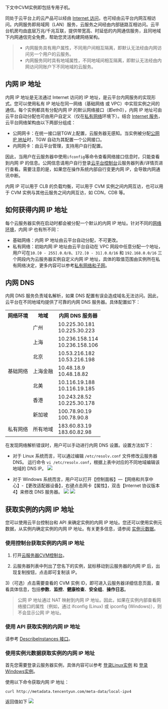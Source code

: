 下文中CVM实例即包括专用子机。

同处于云平台上的云产品可以经由 [Internet 访问](/doc/product/213/5224)，也可经由云平台内网互相访问。内网服务即局域网（LAN）服务，云服务之间经由内部链路互相访问。云平台机房均由底层万兆/千兆互联，提供带宽高、时延低的内网通信服务，且同地域下内网通信完全免费，帮助您灵活构建网络架构。

> - 内网服务具有用户属性，不同用户间相互隔离，即默认无法经由内网访问另一个用户的云服务。
> - 内网服务同时具有地域属性，不同地域间相互隔离，即默认无法经由内网访问同账户下不同地域的云服务。

## 内网 IP 地址

内网 IP 地址是无法通过 Internet 访问的 IP 地址，是云平台内网服务的实现形式。您可以使用私有 IP 地址在同一网络（基础网络 或 VPC）中实现实例之间的通信。每个实例都具有分配内网 IP 的默认网络接口（即eth0），内网 IP 地址可由云平台自动分配也可由用户自定义（仅在[私有网络]()环境下）。结合 [Internet 服务](/doc/product/213/5224)，云平台网络架构由以下两部分组成：

- 公网网卡：在统一接口层TGW上配置，云服务器无感知。当实例被分配[公网 IP 地址](/doc/product/213/5224)时，TGW 自动为其配置一个公网接口。
- 内网网卡：由云平台管理，支持用户自行配置。

因此，当用户在云服务器中使用`ifconfig`等命令查看网络接口信息时，只能查看到内网 IP 的信息。公网信息请用户自行登录[云平台控制台](http://console.tce.fsphere.cn/)云服务器列表/详情页进行查看。需要注意的是，如果您在操作系统内部自行变更内网 IP，会导致内网通讯中断。

内网 IP 可以用于 CLB 的负载均衡，可以用于 CVM 实例之间内网互访，也可以用于 CVM 实例与其他云服务之间内网互访，如 CDN，CDB 等。

## 如何获得内网 IP 地址
每个云服务器实例在启动时都会被分配一个默认的内网 IP 地址。针对不同的[网络环境](/doc/product/213/5227)，内网 IP 也有所不同：
- 基础网络：内网 IP 地址由云平台自动分配，不可更改。
- 私有网络：初始内网 IP 地址由云平台自动在 VPC 网段中任意分配一个地址，用户可在`10.[0 - 255].0.0/8`、`172.[0 - 31].0.0/16` 和 `192.168.0.0/16` 三个网段内为云服务器实例自定义内网 IP 地址，具体的取值范围由实例所在私有网络决定，更多内容可以参考[私有网络和子网](http://tce.fsphere.cn/doc/product/215/4927)。

## 内网 DNS 
内网 DNS 服务负责域名解析，如果 DNS 配置有误会造成域名无法访问。因此，云平台在不同地域均提供了可靠的内网 DNS 服务器。具体配置如下：
<table><tbody>
<tr><th>网络环境</th><th>地域</th><th>内网 DNS 服务器</th></tr>
<tr><td rowspan="7">基础网络</td><td>广州</td><td>10.225.30.181<br>10.225.30.223</td></tr>
<tr><td>上海</td><td>10.236.158.114<br>10.236.158.106</td></tr>
<tr><td>北京</td><td>10.53.216.182<br>10.53.216.198</td></tr>
<tr><td>上海金融</td><td>10.48.18.9<br>10.48.18.82</td></tr>
<tr><td>北美</td><td>10.116.19.188<br>10.116.19.185</td></tr>
<tr><td>香港</td><td>10.243.28.52<br>10.225.30.178</td></tr>
<tr><td>新加坡</td><td>100.78.90.19<br>100.78.90.8</td></tr>
<tr><td>私有网络</td><td>所有地域</td><td>183.60.83.19<br>183.60.82.98</td></tr>
</tbody>
</table>

在发现网络解析错误时，用户可以手动进行内网 DNS 设置。设置方法如下：

- 对于 Linux 系统而言，可以通过编辑 `/etc/resolv.conf` 文件修改云服务器 DNS。
  运行命令 `vi /etc/resolv.conf`，根据上表中对应的不同地域编辑该地域的 DNS IP。
  ![](https://mc.qcloudimg.com/static/img/fa8ecdf52b7f51361c369dbc96eea4ec/image.png)

- 对于 Windows 系统而言，用户可以打开【控制面板】—【网络和共享中心】-【更改适配器设备】，右键点击网卡【属性】，双击【Internet 协议版本4】来修改 DNS 服务器。
  ![](https://mc.qcloudimg.com/static/img/beb44bdaad8d90c9534891b725a1d3a6/image.png)
  ![](https://mc.qcloudimg.com/static/img/7f6590044c32188faa7f8e749aade9fe/image.png)

## 获取实例的内网 IP 地址
您可以使用云平台控制台和 API 来确定实例的内网 IP 地址。您还可以使用实例元数据，从实例内确定实例的内网 IP 地址。有关更多信息，请参阅 [实例元数据](/doc/product/213/4934)。

### 使用控制台获取实例的内网 IP 地址

1) 打开[云服务器CVM控制台]( http://console.tce.fsphere.cn/cvm/)。

2) 云服务器列表中列出了您名下的实例，鼠标移动到云服务器的内网 IP 后，出现复制按钮，点击即可复制该 IP。

3)（可选）点击需要查看的 CVM 实例 ID，即可进入云服务器详细信息页面，查看具体信息，包括**参数**、**监控**、**健康检查**、**安全组**、**操作日志**。

> 公网 IP 地址通过 NAT 映射到内网 IP 地址。因此，如果在实例内部查看网络接口的属性（例如，通过 ifconfig (Linux) 或 ipconfig (Windows)），则不会显示公网 IP 地址。

### 使用 API 获取实例的内网 IP 地址
请参考 [DescribeInstances 接口](http://tce.fsphere.cn/doc/api/229/831)。

### 使用实例元数据获取实例的内网 IP 地址

首先您需要登录云服务器实例，具体内容可以参考 [登录Linux实例](http://tce.fsphere.cn/document/product/416/5436) 和 [登录Windows实例](http://tce.fsphere.cn/document/product/416/5435)。

使用以下命令获取内网 IP 地址：

```
curl http://metadata.tencentyun.com/meta-data/local-ipv4
```
返回值如下
![](https://mccdn.qcloud.com/img56a1eeb9557a8.png)

